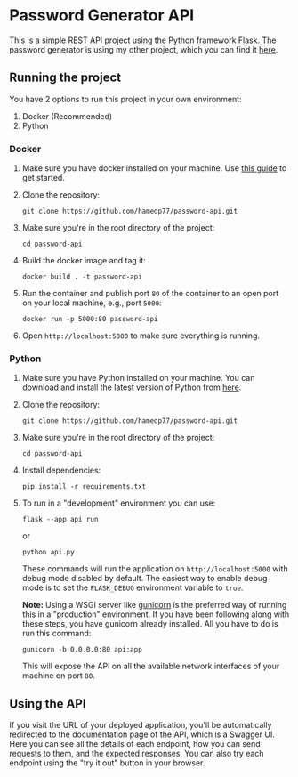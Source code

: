 # Password Generator API

This is a simple REST API project using the Python framework Flask. The password generator is using my other project, which you can find it [here](https://github.com/hamedp77/password-generator.git).

## Running the project

You have 2 options to run this project in your own environment:

1. Docker (Recommended)
2. Python

### Docker

1. Make sure you have docker installed on your machine. Use [this guide](https://docs.docker.com/engine/install/) to get started.

2. Clone the repository:

   ```shell
   git clone https://github.com/hamedp77/password-api.git
   ```

3. Make sure you're in the root directory of the project:

   ```shell
   cd password-api
   ```

4. Build the docker image and tag it:

   ```shell
   docker build . -t password-api
   ```

5. Run the container and publish port `80` of the container to an open port on your local machine, e.g., port `5000`:

   ```shell
   docker run -p 5000:80 password-api
   ```

6. Open `http://localhost:5000` to make sure everything is running.

### Python

1. Make sure you have Python installed on your machine. You can download and install the latest version of Python from [here](https://www.python.org/downloads/).

2. Clone the repository:

   ```shell
   git clone https://github.com/hamedp77/password-api.git
   ```

3. Make sure you're in the root directory of the project:

   ```shell
   cd password-api
   ```

4. Install dependencies:

   ```shell
   pip install -r requirements.txt
   ```

5. To run in a "development" environment you can use:

   ```shell
   flask --app api run
   ```

   or

   ```shell
   python api.py
   ```

   These commands will run the application on `http://localhost:5000` with debug mode disabled by default. The easiest way to enable debug mode is to set the `FLASK_DEBUG` environment variable to `true`.

    **Note:** Using a WSGI server like [gunicorn](https://gunicorn.org/) is the preferred way of running this in a "production" environment. If you have been following along with these steps, you have gunicorn already installed. All you have to do is run this command:

   ```shell
   gunicorn -b 0.0.0.0:80 api:app
   ```

   This will expose the API on all the available network interfaces of your machine on port `80`.

## Using the API

If you visit the URL of your deployed application, you'll be automatically redirected to the documentation page of the API, which is a Swagger UI. Here you can see all the details of each endpoint, how you can send requests to them, and the expected responses. You can also try each endpoint using the "try it out" button in your browser.
